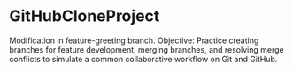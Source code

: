 # GitHubCloneProject


Modification in feature-greeting branch.
Objective: Practice creating branches for feature development, merging branches, and resolving merge conflicts to simulate a common collaborative workflow on Git and GitHub.
